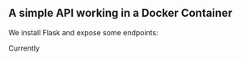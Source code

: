 ## A simple API working in a Docker Container

We install Flask and expose some endpoints:

Currently

